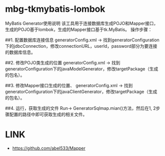 # mbg-tkmybatis-lombok
MyBatis Generator使用说明
该工具用于连接数据库生成POJO和Mapper接口，生成的POJO基于lombok，生成的Mapper接口基于tk.MyBatis。
操作步骤：

##1. 配置数据库连接信息
generatorConfig.xml -> 找到generatorConfiguration下的jdbcConnection，修改connectionURL，userId，password部分为要连接的数据库信息。

##2. 修改POJO类生成的位置
generatorConfig.xml -> 找到generatorConfiguration下的javaModelGenerator，修改targetPackage（生成的包名）。

##3. 修改Mapper接口生成的位置、
generatorConfig.xml -> 找到generatorConfiguration下的javaClientGenerator，修改targetPackage（生成的包名）。

##4. 运行，获取生成的文件
Run-> GeneratorSqlmap.mian()方法，然后在1, 2步骤配置的路径中即可获取生成的相关文件。

# LINK
- https://github.com/abel533/Mapper
